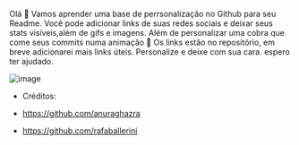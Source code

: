 Olá :wave: 
Vamos aprender uma base de perrsonalização no Github para seu Readme.
Você pode adicionar links de suas redes sociais e deixar seus stats visíveis,além de gifs e imagens.
Além de personalizar uma cobra que come seus commits numa animação 🐍
Os links estão no repositório, em breve adicionarei mais links úteis.
Personalize e deixe com sua cara. espero ter ajudado.


![image](https://user-images.githubusercontent.com/95101635/187204752-824970ad-5621-4e63-8c3a-1f47abf4fe34.png)

- Créditos:
-  https://github.com/anuraghazra

- https://github.com/rafaballerini
